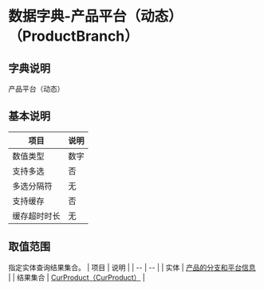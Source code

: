 # 数据字典-产品平台（动态）（ProductBranch）
## 字典说明
产品平台（动态）

## 基本说明
| 项目 | 说明 |
| -- | -- |
| 数值类型 | 数字 |
| 支持多选 | 否 |
| 多选分隔符 | 无 |
| 支持缓存 | 否 |
| 缓存超时时长 | 无 |

## 取值范围
指定实体查询结果集合。
| 项目 | 说明 |
| -- | -- |
| 实体 | [产品的分支和平台信息](../module/zentao/Branch) |
| 结果集合 | [CurProduct（CurProduct）]() |

